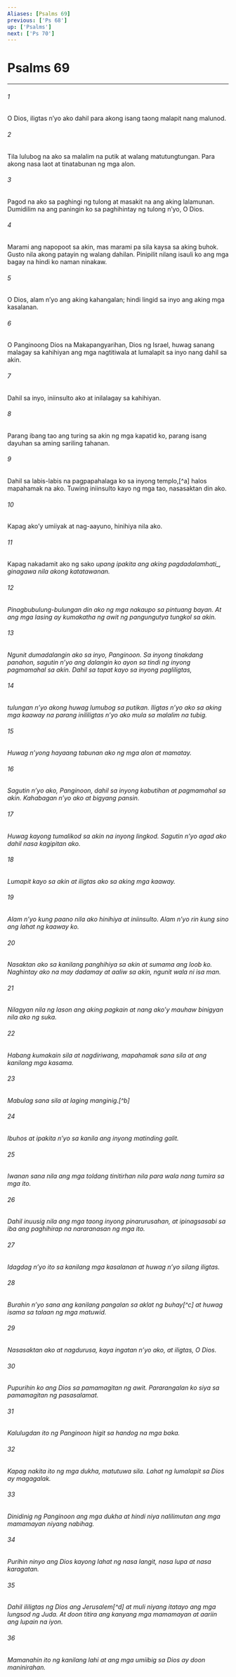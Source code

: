 ```yaml
---
Aliases: [Psalms 69]
previous: ['Ps 68']
up: ['Psalms']
next: ['Ps 70']
---
```

# Psalms 69

***






















###### 1 










O Dios, iligtas nʼyo ako dahil para akong isang taong malapit nang malunod. 





















###### 2 










Tila lulubog na ako sa malalim na putik at walang matutungtungan. Para akong nasa laot at tinatabunan ng mga alon. 





















###### 3 










Pagod na ako sa paghingi ng tulong at masakit na ang aking lalamunan. Dumidilim na ang paningin ko sa paghihintay ng tulong nʼyo, O Dios. 





















###### 4 










Marami ang napopoot sa akin, mas marami pa sila kaysa sa aking buhok. Gusto nila akong patayin ng walang dahilan. Pinipilit nilang isauli ko ang mga bagay na hindi ko naman ninakaw. 





















###### 5 










O Dios, alam nʼyo ang aking kahangalan; hindi lingid sa inyo ang aking mga kasalanan. 





















###### 6 










O Panginoong Dios na Makapangyarihan, Dios ng Israel, huwag sanang malagay sa kahihiyan ang mga nagtitiwala at lumalapit sa inyo nang dahil sa akin. 





















###### 7 










Dahil sa inyo, iniinsulto ako at inilalagay sa kahihiyan. 





















###### 8 










Parang ibang tao ang turing sa akin ng mga kapatid ko, parang isang dayuhan sa aming sariling tahanan. 





















###### 9 










Dahil sa labis-labis na pagpapahalaga ko sa inyong templo,[^a] halos mapahamak na ako. Tuwing iniinsulto kayo ng mga tao, nasasaktan din ako. 





















###### 10 










Kapag akoʼy umiiyak at nag-aayuno, hinihiya nila ako. 





















###### 11 










Kapag nakadamit ako ng sako <i class="trans-change">upang ipakita ang aking pagdadalamhati_, ginagawa nila akong katatawanan. 





















###### 12 










Pinagbubulung-bulungan din ako ng mga nakaupo sa pintuang bayan. At ang mga lasing ay kumakatha ng awit ng pangungutya tungkol sa akin. 





















###### 13 










Ngunit dumadalangin ako sa inyo, Panginoon. Sa inyong tinakdang panahon, sagutin nʼyo ang dalangin ko ayon sa tindi ng inyong pagmamahal sa akin. Dahil sa tapat kayo sa inyong pagliligtas, 





















###### 14 










tulungan nʼyo akong huwag lumubog sa putikan. Iligtas nʼyo ako sa aking mga kaaway na parang inililigtas nʼyo ako mula sa malalim na tubig. 





















###### 15 










Huwag nʼyong hayaang tabunan ako ng mga alon at mamatay. 





















###### 16 










Sagutin nʼyo ako, Panginoon, dahil sa inyong kabutihan at pagmamahal sa akin. Kahabagan nʼyo ako at bigyang pansin. 





















###### 17 










Huwag kayong tumalikod sa akin na inyong lingkod. Sagutin nʼyo agad ako dahil nasa kagipitan ako. 





















###### 18 










Lumapit kayo sa akin at iligtas ako sa aking mga kaaway. 





















###### 19 










Alam nʼyo kung paano nila ako hinihiya at iniinsulto. Alam nʼyo rin kung sino ang lahat ng kaaway ko. 





















###### 20 










Nasaktan ako sa kanilang panghihiya sa akin at sumama ang loob ko. Naghintay ako na may dadamay at aaliw sa akin, ngunit wala ni isa man. 





















###### 21 










Nilagyan nila ng lason ang aking pagkain at nang akoʼy mauhaw binigyan nila ako ng suka. 





















###### 22 










Habang kumakain sila at nagdiriwang, mapahamak sana sila at ang kanilang mga kasama. 





















###### 23 










Mabulag sana sila at laging manginig.[^b] 





















###### 24 










Ibuhos at ipakita nʼyo sa kanila ang inyong matinding galit. 





















###### 25 










Iwanan sana nila ang mga toldang tinitirhan nila para wala nang tumira sa mga ito. 





















###### 26 










Dahil inuusig nila ang mga taong inyong pinarurusahan, at ipinagsasabi sa iba ang paghihirap na nararanasan ng mga ito. 





















###### 27 










Idagdag nʼyo ito sa kanilang mga kasalanan at huwag nʼyo silang iligtas. 





















###### 28 










Burahin nʼyo sana ang kanilang pangalan sa aklat ng buhay[^c] at huwag isama sa talaan ng mga matuwid. 





















###### 29 










Nasasaktan ako at nagdurusa, kaya ingatan nʼyo ako, at iligtas, O Dios. 





















###### 30 










Pupurihin ko ang Dios sa pamamagitan ng awit. Pararangalan ko siya sa pamamagitan ng pasasalamat. 





















###### 31 










Kalulugdan ito ng Panginoon higit sa handog na mga baka. 





















###### 32 










Kapag nakita ito ng mga dukha, matutuwa sila. Lahat ng lumalapit sa Dios ay magagalak. 





















###### 33 










Dinidinig ng Panginoon ang mga dukha at hindi niya nalilimutan ang mga mamamayan niyang nabihag. 





















###### 34 










Purihin ninyo ang Dios kayong lahat ng nasa langit, nasa lupa at nasa karagatan. 





















###### 35 










Dahil ililigtas ng Dios ang Jerusalem[^d] at muli niyang itatayo ang mga lungsod ng Juda. At doon titira ang kanyang mga mamamayan at aariin ang lupain na iyon. 





















###### 36 










Mamanahin ito ng kanilang lahi at ang mga umiibig sa Dios ay doon maninirahan.
